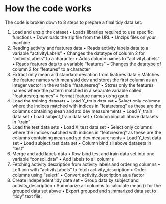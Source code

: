 
# How the code works
The code is broken down to 8 steps to prepare a final tidy data set.
1. Load and unzip the dataset
•	Loads libraries required to use specific functions
•	Downloads the zip file from the URL
•	Unzips files on your machine
2. Reading activity and features data
•	Reads activity labels data to a variable “activityLabels”
•	Changes the datatype of column 2 for “activityLabels” to a character
•	Adds column names to “activityLabels”
•	Reads features data to a variable “features”
•	Changes the datatype of column 2 for “features” to a character
3. Extract only mean and standard deviation from features data
•	Matches the feature names with mean/std dev and stores the first column as an integer vector in the variable “featuresreq”
•	Stores only the features names where the pattern matched in a separate variable called “featuresreq.names” 
•	Format feature names using gsub
4. Load the training datasets
•	Load X_train data set
•	Select only columns where the indices matched with indices in “featuresreq” as these are the columns containing mean and std dev measurements
•	Load Y_train data set
•	Load subject_train data set
•	Column bind all above datasets in “train”
5. Load the test data sets
•	Load X_test data set
•	Select only columns where the indices matched with indices in “featuresreq” as these are the columns containing mean and std dev measurements
•	Load Y_test data set
•	Load subject_test data set
•	Column bind all above datasets in “test”
6. Merge and add labels data 
•	Row bind test and train data set into one variable “consol_data”
•	Add labels to all columns
 7. Fetching activity description from activity labels and ordering columns
•	Left join with “activityLabels” to fetch activity_description
•	Order columns using “select”
•	Convert activity_description as a factor
8. Create independent tidy data set
•	Group data by subject and activity_description
•	Summarize all columns to calculate mean () for the grouped data set above
•	Export grouped and summarized data set to “tidy” text file.
